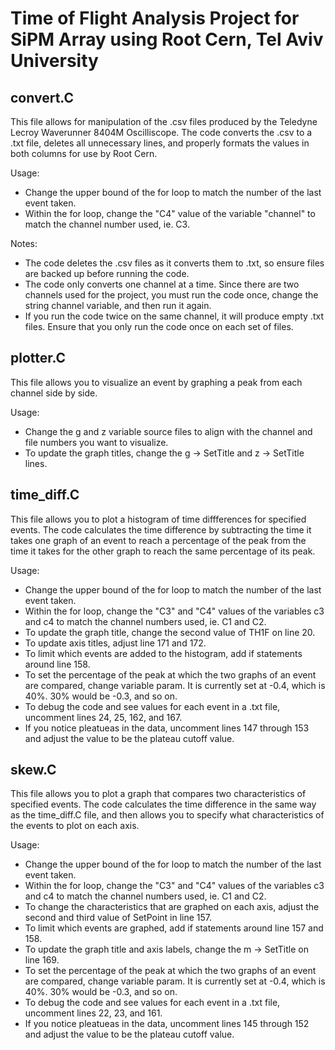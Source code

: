 # Time of Flight Analysis Project for SiPM Array using Root Cern, Tel Aviv University

## convert.C
This file allows for manipulation of the .csv files produced by the Teledyne Lecroy Waverunner 8404M Oscilliscope. The code converts the .csv to a .txt file, deletes all unnecessary lines, and properly formats the values in both columns for use by Root Cern.  

Usage:
* Change the upper bound of the for loop to match the number of the last event taken.
* Within the for loop, change the "C4" value of the variable "channel" to match the channel number used, ie. C3.

Notes:
* The code deletes the .csv files as it converts them to .txt, so ensure files are backed up before running the code.
* The code only converts one channel at a time. Since there are two channels used for the project, you must run the code once, change the string channel variable, and then run it again.
* If you run the code twice on the same channel, it will produce empty .txt files. Ensure that you only run the code once on each set of files.

## plotter.C
This file allows you to visualize an event by graphing a peak from each channel side by side.  

Usage:
* Change the g and z variable source files to align with the channel and file numbers you want to visualize.
* To update the graph titles, change the g -> SetTitle and z -> SetTitle lines.

## time_diff.C
This file allows you to plot a histogram of time diffferences for specified events. The code calculates the time difference by subtracting the time it takes one graph of an event to reach a percentage of the peak from the time it takes for the other graph to reach the same percentage of its peak.

Usage:
* Change the upper bound of the for loop to match the number of the last event taken.
* Within the for loop, change the "C3"  and "C4" values of the variables c3 and c4 to match the channel numbers used, ie. C1 and C2.
* To update the graph title, change the second value of TH1F on line 20.
* To update axis titles, adjust line 171 and 172.
* To limit which events are added to the histogram, add if statements around line 158.
* To set the percentage of the peak at which the two graphs of an event are compared, change variable param. It is currently set at -0.4, which is 40%. 30% would be -0.3, and so on.
* To debug the code and see values for each event in a .txt file, uncomment lines 24, 25, 162, and 167.
* If you notice pleatueas in the data, uncomment lines 147 through 153 and adjust the value to be the plateau cutoff value.
  
## skew.C
This file allows you to plot a graph that compares two characteristics of specified events. The code calculates the time difference in the same way as the time_diff.C file, and then allows you to specify what characteristics of the events to plot on each axis.

Usage:
* Change the upper bound of the for loop to match the number of the last event taken.
* Within the for loop, change the "C3"  and "C4" values of the variables c3 and c4 to match the channel numbers used, ie. C1 and C2.
* To change the characteristics that are graphed on each axis, adjust the second and third value of SetPoint in line 157.
* To limit which events are graphed, add if statements around line 157 and 158.
* To update the graph title and axis labels, change the m -> SetTitle on line 169.
* To set the percentage of the peak at which the two graphs of an event are compared, change variable param. It is currently set at -0.4, which is 40%. 30% would be -0.3, and so on.
* To debug the code and see values for each event in a .txt file, uncomment lines 22, 23, and 161.
* If you notice pleatueas in the data, uncomment lines 145 through 152 and adjust the value to be the plateau cutoff value.
